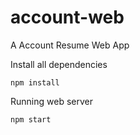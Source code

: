 # account-web

A Account Resume Web App


Install all dependencies

```
npm install
```

Running web server

```
npm start
```
